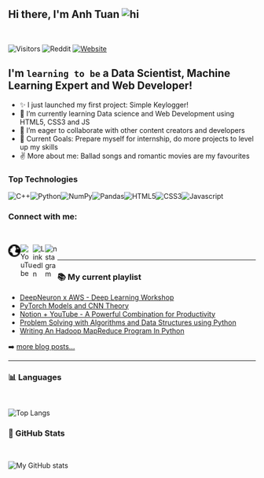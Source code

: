## Hi there, I'm Anh Tuan <img src="https://user-images.githubusercontent.com/1303154/88677602-1635ba80-d120-11ea-84d8-d263ba5fc3c0.gif" width="28px" alt="hi">
<br>

![Visitors](https://komarev.com/ghpvc/?username=anhtuandao1311&color=0ddfff&style=for-the-badge&label=PROFILE+VIEWS)  ![Reddit](https://img.shields.io/reddit/subreddit-subscribers/ComputerScience?style=for-the-badge)
[![Website](https://img.shields.io/static/v1?label=MY%20WEBSITE&message=JOIN&color=brightgreen&style=for-the-badge)](https://www.facebook.com/profile.php?id=100015061987142)

## I'm `learning to be` a Data Scientist, Machine Learning Expert and Web Developer!

- :sparkles: I just launched my first project: Simple Keylogger!
- :notebook_with_decorative_cover: I’m currently learning Data science and Web Development using HTML5, CSS3 and JS
- 👯 I’m eager to collaborate with other content creators and developers
- :pushpin: Current Goals: Prepare myself for internship, do more projects to level up my skills 
- :v: More about me: Ballad songs and romantic movies are my favourites

### Top Technologies

<img align="left" alt="C++"  src="https://img.shields.io/badge/c++%20-%2300599C.svg?&style=for-the-badge&logo=c%2B%2B&ogoColor=white"/>
<img align="left" alt="Python" src="https://img.shields.io/badge/python%20-%2314354C.svg?&style=for-the-badge&logo=python&logoColor=white"/>
<img align="left" alt="NumPy" src="https://img.shields.io/badge/numpy%20-%23013243.svg?&style=for-the-badge&logo=numpy&logoColor=white" />
<img align="left" alt="Pandas" src="https://img.shields.io/badge/pandas%20-%23150458.svg?&style=for-the-badge&logo=pandas&logoColor=white" />
<img align="left" alt="HTML5" src="https://img.shields.io/badge/html5%20-ff0000.svg?&style=for-the-badge&logo=html5&logoColor=white"/>
<img align="left" alt="CSS3" src="https://img.shields.io/badge/css3%20-%231572B6.svg?&style=for-the-badge&logo=css3&logoColor=white"/>
<img alt="Javascript" src="https://img.shields.io/badge/JavaScript-F7DF1E?style=for-the-badge&logo=javascript&logoColor=black"/>

### Connect with me:
<br>

[<img align="left" alt="Globe" width="25px" src="https://raw.githubusercontent.com/iconic/open-iconic/master/svg/globe.svg" />][website]
[<img align="left" alt="YouTube" width="25px" src="https://cdn.jsdelivr.net/npm/simple-icons@v3/icons/youtube.svg" />][youtube]
[<img align="left" alt="LinkedIn" width="25px" src="https://cdn.jsdelivr.net/npm/simple-icons@v3/icons/linkedin.svg" />][error]
[<img align="left" alt="nstagram" width="25px" src="https://cdn.jsdelivr.net/npm/simple-icons@v3/icons/instagram.svg" />][instagram]

<br>

---

### 📚 My current playlist

<!-- BLOG-POST-LIST:START -->

- [DeepNeuron x AWS - Deep Learning Workshop](https://www.deepneuron.org/industry-blogs/2021/9/11/deepneuron-x-aws-deep-learning-workshop)
- [PyTorch Models and CNN Theory](https://www.deepneuron.org/dl-blogs/2021/9/8/pytorch-models-and-cnn-theory-part-1)
- [Notion + YouTube - A Powerful Combination for Productivity](https://dev.to/codestackr/notion-youtube-a-powerful-combination-for-productivity-1def)
- [Problem Solving with Algorithms and Data Structures using Python](https://runestone.academy/runestone/books/published/pythonds/index.html)
- [Writing An Hadoop MapReduce Program In Python](https://www.michael-noll.com/tutorials/writing-an-hadoop-mapreduce-program-in-python/)
<!-- BLOG-POST-LIST:END -->

➡️ [more blog posts...](https://www.deepneuron.org/)

---
### :bar_chart: Languages

<br>

![Top Langs](https://github-readme-stats.vercel.app/api/top-langs/?username=anhtuandao1311&layout=compact&theme=yeblu)

### :notebook: GitHub Stats
<br>

![My GitHub stats](https://github-readme-stats.vercel.app/api?username=anhtuandao1311&show_icons=true&theme=tokyonight)

[website]: https://www.facebook.com/profile.php?id=100015061987142
[youtube]: https://www.youtube.com/channel/UCQCNEs_x5eR1eos0pLX1LUA
[instagram]: https://www.instagram.com/anhtuandao1311_/
[linkedin]: https://www.facebook.com/profile.php?id=100015061987142
[error]: https://www.facebook.com/profile.php?id=100015061987142